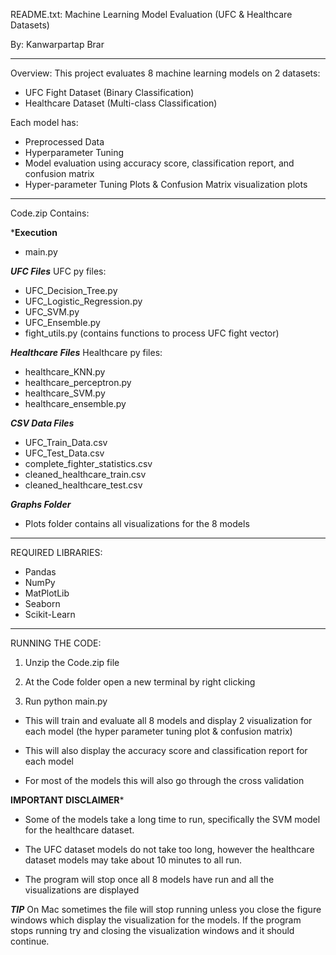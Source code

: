 README.txt: Machine Learning Model Evaluation (UFC & Healthcare Datasets)

By: Kanwarpartap Brar

--------------------------------------------------------------------------------------
Overview:
This project evaluates 8 machine learning models on 2 datasets:
- UFC Fight Dataset (Binary Classification)
- Healthcare Dataset (Multi-class Classification)

Each model has:
- Preprocessed Data
- Hyperparameter Tuning 
- Model evaluation using accuracy score, classification report, and confusion matrix
- Hyper-parameter Tuning Plots & Confusion Matrix visualization plots

--------------------------------------------------------------------------------------
Code.zip Contains:

*******Execution******
- main.py

*****UFC Files*****
UFC py files:
- UFC_Decision_Tree.py
- UFC_Logistic_Regression.py
- UFC_SVM.py
- UFC_Ensemble.py
- fight_utils.py (contains functions to process UFC fight vector)

*****Healthcare Files*****
Healthcare py files:
- healthcare_KNN.py
- healthcare_perceptron.py
- healthcare_SVM.py
- healthcare_ensemble.py

*****CSV Data Files*****
- UFC_Train_Data.csv
- UFC_Test_Data.csv
- complete_fighter_statistics.csv
- cleaned_healthcare_train.csv
- cleaned_healthcare_test.csv

*****Graphs Folder*****
- Plots folder contains all visualizations for the 8 models

--------------------------------------------------------------------------------------
REQUIRED LIBRARIES:

- Pandas
- NumPy
- MatPlotLib
- Seaborn
- Scikit-Learn

--------------------------------------------------------------------------------------
RUNNING THE CODE:

1. Unzip the Code.zip file

2. At the Code folder open a new terminal by right clicking

3. Run python main.py

- This will train and evaluate all 8 models and display 2 visualization for each model (the hyper parameter tuning plot & confusion matrix)

- This will also display the accuracy score and classification report for each model

- For most of the models this will also go through the cross validation 

****IMPORTANT DISCLAIMER*****

- Some of the models take a long time to run, specifically the SVM model for the healthcare dataset. 

- The UFC dataset models do not take too long, however the healthcare dataset models may take about 10 minutes to all run. 

- The program will stop once all 8 models have run and all the visualizations are displayed

*****TIP*****
On Mac sometimes the file will stop running unless you close the figure windows which display the visualization for the models. If the program stops running try and closing the visualization windows and it should continue. 

